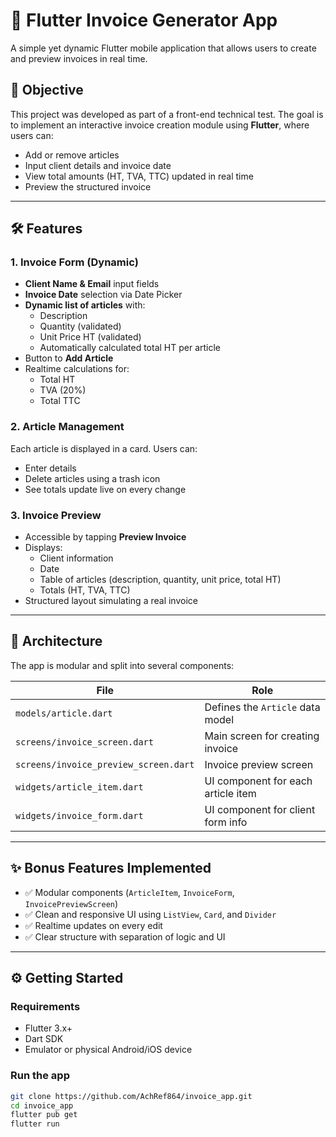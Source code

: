 # 📱 Flutter Invoice Generator App

A simple yet dynamic Flutter mobile application that allows users to create and preview invoices in real time.

## 🧾 Objective

This project was developed as part of a front-end technical test. The goal is to implement an interactive invoice creation module using **Flutter**, where users can:

- Add or remove articles
- Input client details and invoice date
- View total amounts (HT, TVA, TTC) updated in real time
- Preview the structured invoice

---

## 🛠 Features

### 1. Invoice Form (Dynamic)

- **Client Name & Email** input fields
- **Invoice Date** selection via Date Picker
- **Dynamic list of articles** with:
  - Description
  - Quantity (validated)
  - Unit Price HT (validated)
  - Automatically calculated total HT per article
- Button to **Add Article**
- Realtime calculations for:
  - Total HT
  - TVA (20%)
  - Total TTC

### 2. Article Management

Each article is displayed in a card. Users can:
- Enter details
- Delete articles using a trash icon
- See totals update live on every change

### 3. Invoice Preview

- Accessible by tapping **Preview Invoice**
- Displays:
  - Client information
  - Date
  - Table of articles (description, quantity, unit price, total HT)
  - Totals (HT, TVA, TTC)
- Structured layout simulating a real invoice

---

## 🧩 Architecture

The app is modular and split into several components:

| File | Role |
|------|------|
| `models/article.dart` | Defines the `Article` data model |
| `screens/invoice_screen.dart` | Main screen for creating invoice |
| `screens/invoice_preview_screen.dart` | Invoice preview screen |
| `widgets/article_item.dart` | UI component for each article item |
| `widgets/invoice_form.dart` | UI component for client form info |

---

## ✨ Bonus Features Implemented

- ✅ Modular components (`ArticleItem`, `InvoiceForm`, `InvoicePreviewScreen`)
- ✅ Clean and responsive UI using `ListView`, `Card`, and `Divider`
- ✅ Realtime updates on every edit
- ✅ Clear structure with separation of logic and UI

---

## ⚙️ Getting Started

### Requirements

- Flutter 3.x+
- Dart SDK
- Emulator or physical Android/iOS device

### Run the app

```bash
git clone https://github.com/AchRef864/invoice_app.git
cd invoice_app
flutter pub get
flutter run
